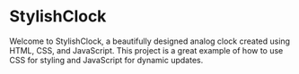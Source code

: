 # StylishClock
Welcome to StylishClock, a beautifully designed analog clock created using HTML, CSS, and JavaScript. This project is a great example of how to use CSS for styling and JavaScript for dynamic updates.
